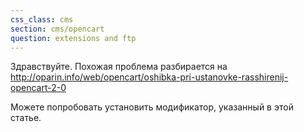 ```yaml
---
css_class: cms
section: cms/opencart
question: extensions and ftp
---
```

Здравствуйте. Похожая проблема разбирается на http://oparin.info/web/opencart/oshibka-pri-ustanovke-rasshirenij-opencart-2-0

Можете попробовать установить модификатор, указанный в этой статье.